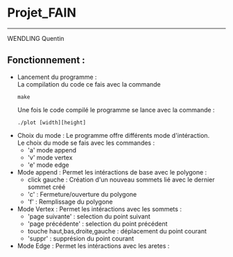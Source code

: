 # Projet_FAIN
---------
WENDLING Quentin
## Fonctionnement : 

* Lancement du programme :</br>
  La compilation du code ce fais avec la commande <pre><code>make</code></pre>
  Une fois le code compilé le programme se lance avec la commande : <pre><code>./plot [width][height] </code></pre> 
* Choix du mode :
  Le programme offre différents mode d'intéraction.</br> 
  Le choix du mode se fais avec les commandes : </br>
  * 'a' mode append 
  * 'v' mode vertex
  * 'e' mode edge
* Mode append :
  Permet les intéractions de base avec le polygone :
  * click gauche : Création d'un nouveau sommets lié avec le dernier sommet créé
  * 'c' : Fermeture/ouverture du polygone
  * 'f' : Remplissage du polygone  
* Mode Vertex :
  Permet les intéractions avec les sommets : 
  * 'page suivante' : selection du point suivant
  * 'page précédente' : selection du point précédent
  * touche haut,bas,droite,gauche : déplacement du point courant
  * 'suppr' : supprésion du point courant
* Mode Edge :
  Permet les intéractions avec les aretes :
